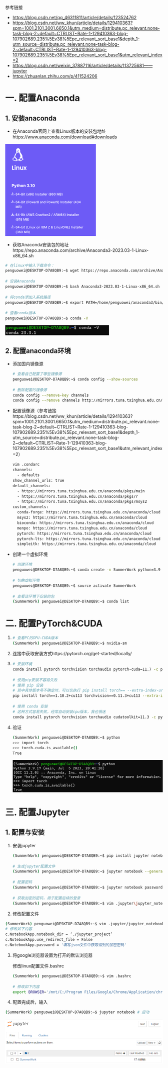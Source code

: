 参考链接

- https://blog.csdn.net/qq_46311811/article/details/123524762
- https://blog.csdn.net/ww_khun/article/details/129410363?spm=1001.2101.3001.6650.1&utm_medium=distribute.pc_relevant.none-task-blog-2~default~CTRLIST~Rate-1-129410363-blog-107902689.235%5Ev38%5Epc_relevant_sort_base1&depth_1-utm_source=distribute.pc_relevant.none-task-blog-2~default~CTRLIST~Rate-1-129410363-blog-107902689.235%5Ev38%5Epc_relevant_sort_base1&utm_relevant_index=2
- https://blog.csdn.net/weixin_37887116/article/details/113725681——jupyter
- https://zhuanlan.zhihu.com/p/411524206

# 一. 配置Anaconda

## 1. 安装anaconda

- 在Anaconda官网上查看Linux版本的安装包地址https://www.anaconda.com/download#downloads

<img src="图片/image-20230710202404464.png" alt="image-20230710202404464" style="zoom:50%;" />

- 获取Anaconda安装包的地址https://repo.anaconda.com/archive/Anaconda3-2023.03-1-Linux-x86_64.sh

```bash
# 在linux中输入下载命令：
penguowei@DESKTOP-D7A8QB9:~$ wget https://repo.anaconda.com/archive/Anaconda3-2023.03-1-Linux-x86_64.sh

# 安装Anaconda
penguowei@DESKTOP-D7A8QB9:~$ bash Anaconda3-2023.03-1-Linux-x86_64.sh

# 将conda添加入系统路径
penguowei@DESKTOP-D7A8QB9:~$ export PATH=/home/penguowei/anaconda3/bin/:$PATH

# 查看conda版本
penguowei@DESKTOP-D7A8QB9:~$ conda -V
```

<img src="图片/image-20230710203749859.png" alt="image-20230710203749859" style="zoom:67%;" />

## 2. 配置anaconda环境

- 添加国内镜像源

  ```bash
  # 查看自己配置了哪些镜像源
  penguowei@DESKTOP-D7A8QB9:~$ conda config --show-sources
  
  # 删除配置的镜像源
  conda config --remove-key channels
  conda config --remove channels http://mirrors.tuna.tsinghua.edu.cn/anaconda/cloud/pytorch/
  ```

- 配置镜像源（参考链接https://blog.csdn.net/ww_khun/article/details/129410363?spm=1001.2101.3001.6650.1&utm_medium=distribute.pc_relevant.none-task-blog-2~default~CTRLIST~Rate-1-129410363-blog-107902689.235%5Ev38%5Epc_relevant_sort_base1&depth_1-utm_source=distribute.pc_relevant.none-task-blog-2~default~CTRLIST~Rate-1-129410363-blog-107902689.235%5Ev38%5Epc_relevant_sort_base1&utm_relevant_index=2）

  ```bash
  vim .condarc
  channels:
    - defaults
  show_channel_urls: true
  default_channels:
    - https://mirrors.tuna.tsinghua.edu.cn/anaconda/pkgs/main
    - https://mirrors.tuna.tsinghua.edu.cn/anaconda/pkgs/r
    - https://mirrors.tuna.tsinghua.edu.cn/anaconda/pkgs/msys2
  custom_channels:
    conda-forge: https://mirrors.tuna.tsinghua.edu.cn/anaconda/cloud
    msys2: https://mirrors.tuna.tsinghua.edu.cn/anaconda/cloud
    bioconda: https://mirrors.tuna.tsinghua.edu.cn/anaconda/cloud
    menpo: https://mirrors.tuna.tsinghua.edu.cn/anaconda/cloud
    pytorch: https://mirrors.tuna.tsinghua.edu.cn/anaconda/cloud
    pytorch-lts: https://mirrors.tuna.tsinghua.edu.cn/anaconda/cloud
    simpleitk: https://mirrors.tuna.tsinghua.edu.cn/anaconda/cloud
  ```

- 创建一个虚拟环境

  ```bash
  # 创建环境
  penguowei@DESKTOP-D7A8QB9:~$ conda create -n SummerWork python=3.9
  
  # 切换虚拟环境
  penguowei@DESKTOP-D7A8QB9:~$ source activate SummerWork
  
  # 查看该环境下安装的包
  (SummerWork) penguowei@DESKTOP-D7A8QB9:~$ conda list
  ```

# 二. 配置PyTorch&CUDA

1. ```bash
   # 查看PC的GPU-CUDA版本
   (SummerWork) penguowei@DESKTOP-D7A8QB9:~$ nvidia-sm
   ```

2. 连接中获取安装方式https://pytorch.org/get-started/locally/

3. ```bash
   # 安装环境
   conda install pytorch torchvision torchaudio pytorch-cuda=11.7 -c pytorch -c nvidia
   
   # 使用pip安装不容易失败
   # 使用 pip 安装
   # 其中具体版本号不确定时，可以仅执行 pip install torch== --extra-index-url https://download.pytorch.org/whl/cu113 (cu113表示cuda11.3版本) ，执行后会提示可以安装的具体版本号。
   pip install torch==1.10.2+cu113 torchvision==0.11.3+cu113 --extra-index-url https://download.pytorch.org/whl/cu113
   
   # 使用 conda 安装
   # 这种方式容易失败，经常自动安装cpu版本，我也很迷
   conda install pytorch torchvision torchaudio cudatoolkit=11.3 -c pytorch
   
   ```
   
4. 验证

   ```bash
   (SummerWork) penguowei@DESKTOP-D7A8QB9:~$ python
   >>> import torch
   >>> torch.cuda.is_available()
   True
   ```

   <img src="图片/image-20230710214909614.png" alt="image-20230710214909614" style="zoom:67%;" />

# 三. 配置Jupyter

## 1. 配置与安装

1. 安装jupyter

   ```bash
   (SummerWork) penguowei@DESKTOP-D7A8QB9:~$ pip install jupyter notebook
   
   # 生成jupyter配置文件
   (SummerWork) penguowei@DESKTOP-D7A8QB9:~$ jupyter notebook --generate-config
   
   # 配置密码
   (SummerWork) penguowei@DESKTOP-D7A8QB9:~$ jupyter notebook password
   
   # 获取加密的密码，用于配置后续的登录
   (SummerWork) penguowei@DESKTOP-D7A8QB9:~$ vim .jupyter\jupyter_notebook_config.json
   ```

2.  修改配置文件

   ```bash
   (SummerWork) penguowei@DESKTOP-D7A8QB9:~$ vim .jupyter/jupyter_notebook_config.py
   # 修改如下内容
   c.NotebookApp.notebook_dir = ‘./jupyter_project’
   c.NotebookApp.use_redirect_file = False
   c.NotebookApp.password = '填写json文件中获取得到的加密密码'
   ```

3. 将google浏览器设置为打开的默认浏览器

   修改linux配置文件.bashrc

   ```bash
   (SummerWork) penguowei@DESKTOP-D7A8QB9:~$ vim .bashrc
   
   # 修改如下内容
   export BROWSER='/mnt/C:/Program Files/Google/Chrome/Application/chrome.exe'
   ```

4.  配置完成后，输入

   ```bash
   (SummerWork) penguowei@DESKTOP-D7A8QB9:~$ jupyter notebook # 启动
   ```

   <img src="图片/image-20230710223839883.png" alt="image-20230710223839883" style="zoom:67%;" />

